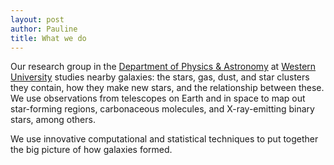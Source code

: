 ```yaml
---
layout: post
author: Pauline
title: What we do
---
```



Our research group in the
[Department of Physics & Astronomy](http://www.physics.uwo.ca) at
[Western University](http://www.uwo.ca) studies nearby galaxies: the stars, gas, dust, and star clusters they contain, how they make new stars, and the relationship between these. We use observations from telescopes on Earth and in space to map out star-forming regions, carbonaceous molecules, and X-ray-emitting binary stars, among others.


We use innovative computational and statistical techniques to put together the big picture of how galaxies formed.

